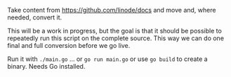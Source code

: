 Take content from https://github.com/linode/docs and move and, where needed, convert it.

This will be a work in progress, but the goal is that it should be possible to repeatedly run this script on the complete source. This way we can do one final and full conversion before we go live.

Run it with `./main.go` ... or `go run main.go` or use `go build` to create a binary. Needs Go installed.